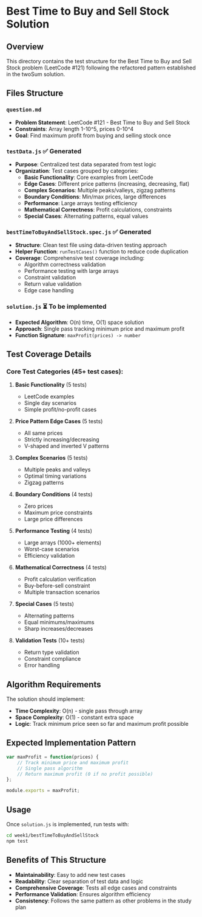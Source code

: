 # Best Time to Buy and Sell Stock Solution

## Overview
This directory contains the test structure for the Best Time to Buy and Sell Stock problem (LeetCode #121) following the refactored pattern established in the twoSum solution.

## Files Structure

### `question.md`
- **Problem Statement**: LeetCode #121 - Best Time to Buy and Sell Stock
- **Constraints**: Array length 1-10^5, prices 0-10^4
- **Goal**: Find maximum profit from buying and selling stock once

### `testData.js` ✅ Generated
- **Purpose**: Centralized test data separated from test logic
- **Organization**: Test cases grouped by categories:
  - **Basic Functionality**: Core examples from LeetCode
  - **Edge Cases**: Different price patterns (increasing, decreasing, flat)
  - **Complex Scenarios**: Multiple peaks/valleys, zigzag patterns
  - **Boundary Conditions**: Min/max prices, large differences
  - **Performance**: Large arrays testing efficiency
  - **Mathematical Correctness**: Profit calculations, constraints
  - **Special Cases**: Alternating patterns, equal values

### `bestTimeToBuyAndSellStock.spec.js` ✅ Generated
- **Structure**: Clean test file using data-driven testing approach
- **Helper Function**: `runTestCases()` function to reduce code duplication
- **Coverage**: Comprehensive test coverage including:
  - Algorithm correctness validation
  - Performance testing with large arrays
  - Constraint validation
  - Return value validation
  - Edge case handling

### `solution.js` ⏳ To be implemented
- **Expected Algorithm**: O(n) time, O(1) space solution
- **Approach**: Single pass tracking minimum price and maximum profit
- **Function Signature**: `maxProfit(prices) -> number`

## Test Coverage Details

### Core Test Categories (45+ test cases):

1. **Basic Functionality** (5 tests)
   - LeetCode examples
   - Single day scenarios
   - Simple profit/no-profit cases

2. **Price Pattern Edge Cases** (5 tests)
   - All same prices
   - Strictly increasing/decreasing
   - V-shaped and inverted V patterns

3. **Complex Scenarios** (5 tests)
   - Multiple peaks and valleys
   - Optimal timing variations
   - Zigzag patterns

4. **Boundary Conditions** (4 tests)
   - Zero prices
   - Maximum price constraints
   - Large price differences

5. **Performance Testing** (4 tests)
   - Large arrays (1000+ elements)
   - Worst-case scenarios
   - Efficiency validation

6. **Mathematical Correctness** (4 tests)
   - Profit calculation verification
   - Buy-before-sell constraint
   - Multiple transaction scenarios

7. **Special Cases** (5 tests)
   - Alternating patterns
   - Equal minimums/maximums
   - Sharp increases/decreases

8. **Validation Tests** (10+ tests)
   - Return type validation
   - Constraint compliance
   - Error handling

## Algorithm Requirements

The solution should implement:
- **Time Complexity**: O(n) - single pass through array
- **Space Complexity**: O(1) - constant extra space
- **Logic**: Track minimum price seen so far and maximum profit possible

## Expected Implementation Pattern

```javascript
var maxProfit = function(prices) {
    // Track minimum price and maximum profit
    // Single pass algorithm
    // Return maximum profit (0 if no profit possible)
};

module.exports = maxProfit;
```

## Usage

Once `solution.js` is implemented, run tests with:
```bash
cd week1/bestTimeToBuyAndSellStock
npm test
```

## Benefits of This Structure

- **Maintainability**: Easy to add new test cases
- **Readability**: Clear separation of test data and logic
- **Comprehensive Coverage**: Tests all edge cases and constraints
- **Performance Validation**: Ensures algorithm efficiency
- **Consistency**: Follows the same pattern as other problems in the study plan